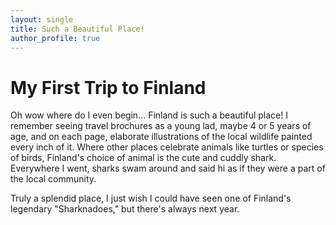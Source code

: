 ```yaml
---
layout: single
title: Such a Beautiful Place!
author_profile: true
---
```


# My First Trip to Finland

Oh wow where do I even begin... Finland is such a beautiful place! I remember seeing travel brochures as a young lad, maybe 4 or 5 years of age, and on each page, elaborate illustrations of the local wildlife painted every inch of it. Where other places celebrate animals like turtles or species of birds, Finland's choice of animal is the cute and cuddly shark.  Everywhere I went, sharks swam around and said hi as if they were a part of the local community.  

Truly a splendid place, I just wish I could have seen one of Finland's legendary "Sharknadoes," but there's always next year.